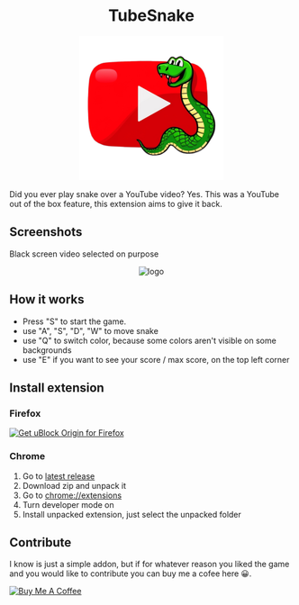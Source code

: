 <h1 align="center">TubeSnake</h1>
<p align="center">
    <img src="https://raw.githubusercontent.com/n0vella/TubeSnake/master/icon.png" alt="logo" width="256" height="256" />
</p>

Did you ever play snake over a YouTube video?
Yes. This was a YouTube out of the box feature, this extension aims to give it back.

## Screenshots
Black screen video selected on purpose
<div align="center">
    <img src="https://addons.mozilla.org/user-media/previews/full/313/313278.png" alt="logo" width="800"/>
</div>


## How it works

- Press "S" to start the game.
- use "A", "S", "D", "W" to move snake
- use "Q" to switch color, because some colors aren't visible on some backgrounds
- use "E" if you want to see your score / max score, on the top left corner

## Install extension

### Firefox

<a href="https://addons.mozilla.org/addon/tubesnake/"><img src="https://user-images.githubusercontent.com/585534/107280546-7b9b2a00-6a26-11eb-8f9f-f95932f4bfec.png" alt="Get uBlock Origin for Firefox"></a>

### Chrome

1. Go to [latest release](https://github.com/n0vella/TubeSnake/releases/latest)
2. Download zip and unpack it
3. Go to [chrome://extensions](chrome://extensions/)
4. Turn developer mode on
5. Install unpacked extension, just select the unpacked folder

## Contribute

I know is just a simple addon, but if for whatever reason you liked the game and you would like to contribute you can buy me a cofee here 😀.

  <a href="https://www.buymeacoffee.com/n0vella" data-goatcounter-click="donate/buymeacofee" target="_blank">
    <img 
    src="https://cdn.buymeacoffee.com/buttons/v2/default-yellow.png"
    alt="Buy Me A Coffee"
    height="60px"
    />
  </a>

